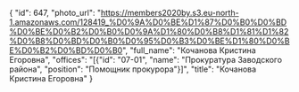 {
    "id": 647,
    "photo_url": "https://members2020by.s3.eu-north-1.amazonaws.com/128419_%D0%9A%D0%BE%D1%87%D0%B0%D0%BD%D0%BE%D0%B2%D0%B0%D0%9A%D1%80%D0%B8%D1%81%D1%82%D0%B8%D0%BD%D0%B0%D0%95%D0%B3%D0%BE%D1%80%D0%BE%D0%B2%D0%BD%D0%B0",
    "full_name": "Кочанова Кристина Егоровна",
    "offices": "[{\"id\": \"07-01\", \"name\": \"Прокуратура Заводского района\", \"position\": \"Помощник прокурора\"}]",
    "title": "Кочанова Кристина Егоровна"
}